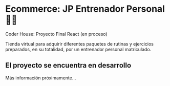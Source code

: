 # Ecommerce: JP Entrenador Personal 💪🏽

Coder House: Proyecto Final React (en proceso)

Tienda virtual para adquirir diferentes paquetes de rutinas y ejercicios preparados, en su totalidad, por un entrenador personal matriculado.

## El proyecto se encuentra en desarrollo

Más información próximamente...
